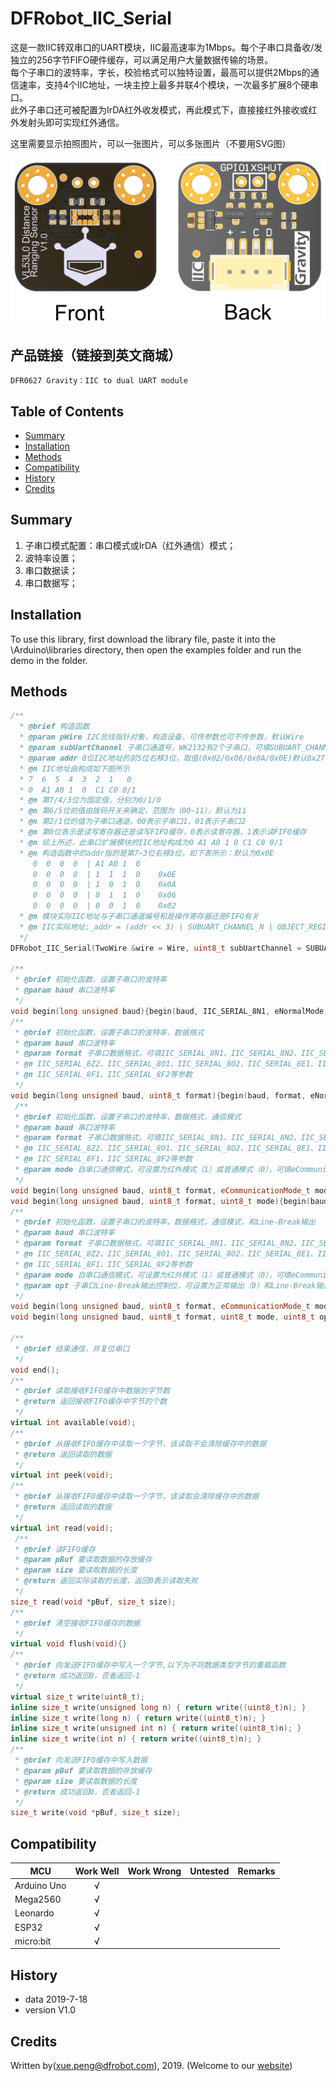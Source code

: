 # DFRobot_IIC_Serial
这是一款IIC转双串口的UART模块，IIC最高速率为1Mbps。每个子串口具备收/发独立的256字节FIFO硬件缓存，可以满足用户大量数据传输的场景。<br>
每个子串口的波特率，字长，校验格式可以独特设置，最高可以提供2Mbps的通信速率，支持4个IIC地址，一块主控上最多并联4个模块，一次最多扩展8个硬串口。<br>
此外子串口还可被配置为IrDA红外收发模式，再此模式下，直接接红外接收或红外发射头即可实现红外通信。<br>

这里需要显示拍照图片，可以一张图片，可以多张图片（不要用SVG图）

![正反面svg效果图](https://github.com/Arya11111/DFRobot_MCP23017/blob/master/resources/images/SEN0245svg1.png)


## 产品链接（链接到英文商城）
    DFR0627 Gravity：IIC to dual UART module
   
## Table of Contents

* [Summary](#summary)
* [Installation](#installation)
* [Methods](#methods)
* [Compatibility](#compatibility)
* [History](#history)
* [Credits](#credits)

## Summary

1. 子串口模式配置：串口模式或IrDA（红外通信）模式；<br>
2. 波特率设置；<br>
3. 串口数据读；<br>
4. 串口数据写；<br>

## Installation

To use this library, first download the library file, paste it into the \Arduino\libraries directory, then open the examples folder and run the demo in the folder.

## Methods

```C++
/**
  * @brief 构造函数
  * @param pWire I2C总线指针对象，构造设备，可传参数也可不传参数，默认Wire
  * @param subUartChannel 子串口通道号，WK2132有2个子串口，可填SUBUART_CHANNEL_1或SUBUART_CHANNEL_2
  * @param addr 8位I2C地址的前5位右移3位，取值(0x02/0x06/0x0A/0x0E)默认0x27
  * @n IIC地址由构成如下图所示
  * 7  6  5  4  3  2  1   0
  * 0  A1 A0 1  0  C1 C0 0/1
  * @n 第7/4/3位为固定值，分别为0/1/0
  * @n 第6/5位的值由拨码开关来确定，范围为（00~11），默认为11
  * @n 第2/1位的值为子串口通道，00表示子串口1，01表示子串口2
  * @n 第0位表示是读写寄存器还是读写FIFO缓存，0表示读寄存器，1表示读FIFO缓存
  * @n 综上所述，此串口扩展模块的IIC地址构成为0 A1 A0 1 0 C1 C0 0/1
  * @n 构造函数中的addr指的是第7~3位右移3位，如下表所示：默认为0x0E
     0  0  0  0  | A1 A0 1  0
     0  0  0  0  | 1  1  1  0    0x0E
     0  0  0  0  | 1  0  1  0    0x0A
     0  0  0  0  | 0  1  1  0    0x06
     0  0  0  0  | 0  0  1  0    0x02
  * @n 模块实际IIC地址与子串口通道编号和是操作寄存器还是FIFO有关
  * @n IIC实际地址:_addr = (addr << 3) | SUBUART_CHANNEL_N | OBJECT_REGISTER/OBJECT_FIFO
  */
DFRobot_IIC_Serial(TwoWire &wire = Wire, uint8_t subUartChannel = SUBUART_CHANNEL_1, uint8_t addr = 0x0E);

/**
 * @brief 初始化函数，设置子串口的波特率
 * @param baud 串口波特率
 */
void begin(long unsigned baud){begin(baud, IIC_SERIAL_8N1, eNormalMode, eNormal);};
/**
 * @brief 初始化函数，设置子串口的波特率，数据格式
 * @param baud 串口波特率
 * @param format 子串口数据格式，可填IIC_SERIAL_8N1、IIC_SERIAL_8N2、IIC_SERIAL_8Z1
 * @n IIC_SERIAL_8Z2、IIC_SERIAL_8O1、IIC_SERIAL_8O2、IIC_SERIAL_8E1、IIC_SERIAL_8E2
 * @n IIC_SERIAL_8F1、IIC_SERIAL_8F2等参数
 */
void begin(long unsigned baud, uint8_t format){begin(baud, format, eNormalMode, eNormal);};
 /**
 * @brief 初始化函数，设置子串口的波特率，数据格式，通信模式
 * @param baud 串口波特率
 * @param format 子串口数据格式，可填IIC_SERIAL_8N1、IIC_SERIAL_8N2、IIC_SERIAL_8Z1
 * @n IIC_SERIAL_8Z2、IIC_SERIAL_8O1、IIC_SERIAL_8O2、IIC_SERIAL_8E1、IIC_SERIAL_8E2
 * @n IIC_SERIAL_8F1、IIC_SERIAL_8F2等参数
 * @param mode 自串口通信模式，可设置为红外模式（1）或普通模式（0），可填eCommunicationMode_t的所有枚举值，或0或1
 */
void begin(long unsigned baud, uint8_t format, eCommunicationMode_t mode){begin(baud, format, mode, eNormal);};
void begin(long unsigned baud, uint8_t format, uint8_t mode){begin(baud, format, mode, eNormal);};
/**
 * @brief 初始化函数，设置子串口的波特率，数据格式，通信模式，和Line-Break输出
 * @param baud 串口波特率
 * @param format 子串口数据格式，可填IIC_SERIAL_8N1、IIC_SERIAL_8N2、IIC_SERIAL_8Z1
 * @n IIC_SERIAL_8Z2、IIC_SERIAL_8O1、IIC_SERIAL_8O2、IIC_SERIAL_8E1、IIC_SERIAL_8E2
 * @n IIC_SERIAL_8F1、IIC_SERIAL_8F2等参数
 * @param mode 自串口通信模式，可设置为红外模式（1）或普通模式（0），可填eCommunicationMode_t的所有枚举值，或0或1
 * @param opt 子串口Line-Break输出控制位，可设置为正常输出（0）和Line-Break输出（1），可填eLineBreakOutput_t的所有枚举值，或0或1
 */
void begin(long unsigned baud, uint8_t format, eCommunicationMode_t mode, eLineBreakOutput_t opt);
void begin(long unsigned baud, uint8_t format, uint8_t mode, uint8_t opt);

/**
 * @brief 结束通信，并复位串口
 */
void end();
/**
 * @brief 读取接收FIFO缓存中数据的字节数
 * @return 返回接收FIFO缓存中字节的个数
 */
virtual int available(void);
/**
 * @brief 从接收FIFO缓存中读取一个字节，该读取不会清除缓存中的数据
 * @return 返回读取的数据
 */
virtual int peek(void);
/**
 * @brief 从接收FIFO缓存中读取一个字节，该读取会清除缓存中的数据
 * @return 返回读取的数据
 */
virtual int read(void);
 /**
 * @brief 读FIFO缓存
 * @param pBuf 要读取数据的存放缓存
 * @param size 要读取数据的长度
 * @return 返回实际读取的长度，返回0表示读取失败
 */
size_t read(void *pBuf, size_t size);
/**
 * @brief 清空接收FIFO缓存的数据
 */
virtual void flush(void){}
/**
 * @brief 向发送FIFO缓存中写入一个字节,以下为不同数据类型字节的重载函数
 * @return 成功返回0，否者返回-1
 */
virtual size_t write(uint8_t);
inline size_t write(unsigned long n) { return write((uint8_t)n); }
inline size_t write(long n) { return write((uint8_t)n); }
inline size_t write(unsigned int n) { return write((uint8_t)n); }
inline size_t write(int n) { return write((uint8_t)n); }
/**
 * @brief 向发送FIFO缓存中写入数据
 * @param pBuf 要读取数据的存放缓存
 * @param size 要读取数据的长度
 * @return 成功返回0，否者返回-1
 */
size_t write(void *pBuf, size_t size);


```

## Compatibility

MCU                | Work Well    | Work Wrong   | Untested    | Remarks
------------------ | :----------: | :----------: | :---------: | -----
Arduino Uno        |      √       |              |             | 
Mega2560        |      √       |              |             | 
Leonardo        |      √       |              |             | 
ESP32         |      √       |              |             | 
micro:bit        |      √       |              |             | 

## History

- data 2019-7-18
- version V1.0

## Credits

Written by(xue.peng@dfrobot.com), 2019. (Welcome to our [website](https://www.dfrobot.com/))





